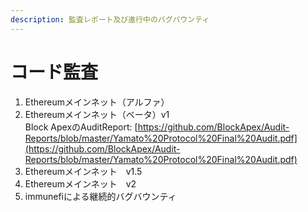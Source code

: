 ```yaml
---
description: 監査レポート及び進行中のバグバウンティ
---
```


# コード監査

1. Ethereumメインネット（アルファ）
2.  Ethereumメインネット（ベータ）v1\
    Block ApexのAuditReport: [https://github.com/BlockApex/Audit-Reports/blob/master/Yamato%20Protocol%20Final%20Audit.pdf](https://github.com/BlockApex/Audit-Reports/blob/master/Yamato%20Protocol%20Final%20Audit.pdf)
3. Ethereumメインネット　v1.5
4. Ethereumメインネット　v2
5. immunefiによる継続的バグバウンティ

